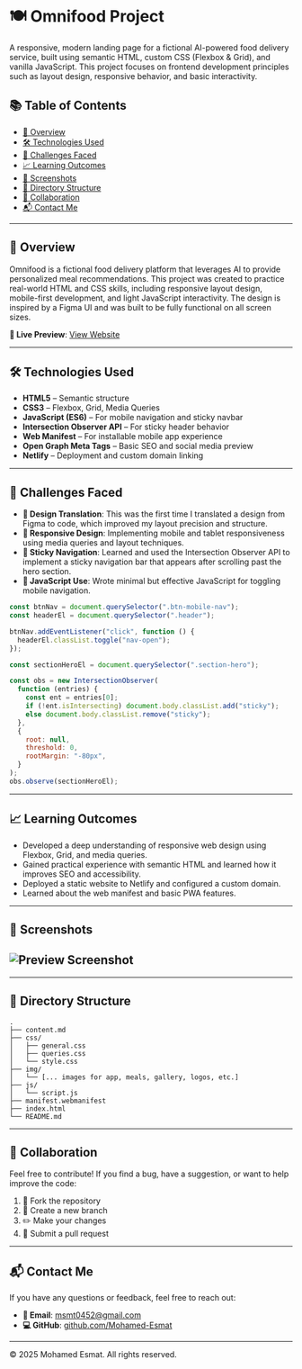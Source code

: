 # 🍽️ Omnifood Project

A responsive, modern landing page for a fictional AI-powered food delivery service, built using semantic HTML, custom CSS (Flexbox & Grid), and vanilla JavaScript. This project focuses on frontend development principles such as layout design, responsive behavior, and basic interactivity.

## 📚 Table of Contents

* [📖 Overview](#overview)
* [🛠️ Technologies Used](#technologies-used)
* [🚧 Challenges Faced](#challenges-faced)
* [📈 Learning Outcomes](#learning-outcomes)
* [📸 Screenshots](#screenshots)
* [📁 Directory Structure](#directory-structure)
* [🤝 Collaboration](#collaboration)
* [📬 Contact Me](#contact-me)

---

## 📖 Overview

Omnifood is a fictional food delivery platform that leverages AI to provide personalized meal recommendations. This project was created to practice real-world HTML and CSS skills, including responsive layout design, mobile-first development, and light JavaScript interactivity. The design is inspired by a Figma UI and was built to be fully functional on all screen sizes.

**🔗 Live Preview**: [View Website](https://omnifood-esmat.netlify.app/)

---

## 🛠️ Technologies Used

* **HTML5** – Semantic structure
* **CSS3** – Flexbox, Grid, Media Queries
* **JavaScript (ES6)** – For mobile navigation and sticky navbar
* **Intersection Observer API** – For sticky header behavior
* **Web Manifest** – For installable mobile app experience
* **Open Graph Meta Tags** – Basic SEO and social media preview
* **Netlify** – Deployment and custom domain linking

---

## 🚧 Challenges Faced

* **🎨 Design Translation**: This was the first time I translated a design from Figma to code, which improved my layout precision and structure.
* **📱 Responsive Design**: Implementing mobile and tablet responsiveness using media queries and layout techniques.
* **📌 Sticky Navigation**: Learned and used the Intersection Observer API to implement a sticky navigation bar that appears after scrolling past the hero section.
* **🧠 JavaScript Use**: Wrote minimal but effective JavaScript for toggling mobile navigation.

```js
const btnNav = document.querySelector(".btn-mobile-nav");
const headerEl = document.querySelector(".header");

btnNav.addEventListener("click", function () {
  headerEl.classList.toggle("nav-open");
});

const sectionHeroEl = document.querySelector(".section-hero");

const obs = new IntersectionObserver(
  function (entries) {
    const ent = entries[0];
    if (!ent.isIntersecting) document.body.classList.add("sticky");
    else document.body.classList.remove("sticky");
  },
  {
    root: null,
    threshold: 0,
    rootMargin: "-80px",
  }
);
obs.observe(sectionHeroEl);
```

---

## 📈 Learning Outcomes

* Developed a deep understanding of responsive web design using Flexbox, Grid, and media queries.
* Gained practical experience with semantic HTML and learned how it improves SEO and accessibility.
* Deployed a static website to Netlify and configured a custom domain.
* Learned about the web manifest and basic PWA features.

---

## 📸 Screenshots

## ![Preview Screenshot](https://res.cloudinary.com/tawfeer/image/upload/c_pad,w_1280/v1750145398/omnifood-website_j00whu.png)

---

## 📁 Directory Structure

```
.
├── content.md
├── css/
│   ├── general.css
│   ├── queries.css
│   └── style.css
├── img/
│   └── [... images for app, meals, gallery, logos, etc.]
├── js/
│   └── script.js
├── manifest.webmanifest
├── index.html
└── README.md
```

---

## 🤝 Collaboration

Feel free to contribute! If you find a bug, have a suggestion, or want to help improve the code:

1. 🍴 Fork the repository
2. 🌿 Create a new branch
3. ✏️ Make your changes
4. 📩 Submit a pull request

---

## 📬 Contact Me

If you have any questions or feedback, feel free to reach out:

* **📧 Email**: [msmt0452@gmail.com](mailto:msmt0452@gmail.com)
* **💻 GitHub**: [github.com/Mohamed-Esmat](https://github.com/Mohamed-Esmat)

---

© 2025 Mohamed Esmat. All rights reserved.
